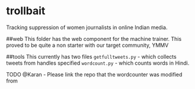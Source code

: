 # trollbait
Tracking suppression of women journalists in online Indian media. 

##web
This folder has the web component for the machine trainer. This proved to be quite a non starter with our target community, YMMV

##tools
This currently has two files
`getfulltweets.py` - which collects tweets from handles specified
`wordcount.py` - which counts words in Hindi. 

TODO @Karan - Please link the repo that the wordcounter was modified from 